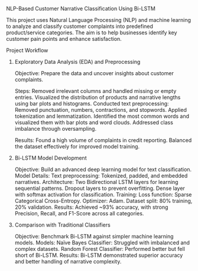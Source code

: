 NLP-Based Customer Narrative Classification Using Bi-LSTM

This project uses Natural Language Processing (NLP) and machine learning to analyze and classify customer complaints into predefined product/service categories. The aim is to help businesses identify key customer pain points and enhance satisfaction.

Project Workflow
1. Exploratory Data Analysis (EDA) and Preprocessing

    Objective: Prepare the data and uncover insights about customer complaints.

    Steps:
        Removed irrelevant columns and handled missing or empty entries.
        Visualized the distribution of products and narrative lengths using bar plots and histograms.
        Conducted text preprocessing:
            Removed punctuation, numbers, contractions, and stopwords.
            Applied tokenization and lemmatization.
        Identified the most common words and visualized them with bar plots and word clouds.
        Addressed class imbalance through oversampling.

    Results:
        Found a high volume of complaints in credit reporting.
        Balanced the dataset effectively for improved model training.

2. Bi-LSTM Model Development

    Objective: Build an advanced deep learning model for text classification.
    Model Details:
        Text preprocessing: Tokenized, padded, and embedded narratives.
        Architecture:
            Two Bidirectional LSTM layers for learning sequential patterns.
            Dropout layers to prevent overfitting.
            Dense layer with softmax activation for classification.
        Training:
            Loss function: Sparse Categorical Cross-Entropy.
            Optimizer: Adam.
            Dataset split: 80% training, 20% validation.
    Results:
        Achieved ~93% accuracy, with strong Precision, Recall, and F1-Score across all categories.

3. Comparison with Traditional Classifiers

    Objective: Benchmark Bi-LSTM against simpler machine learning models.
    Models:
        Naïve Bayes Classifier: Struggled with imbalanced and complex datasets.
        Random Forest Classifier: Performed better but fell short of Bi-LSTM.
    Results:
        Bi-LSTM demonstrated superior accuracy and better handling of narrative complexity.
